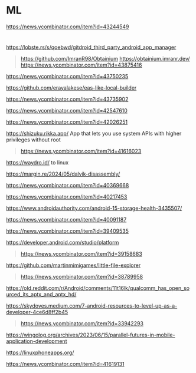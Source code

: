 # ML
https://news.ycombinator.com/item?id=43244549

#
https://lobste.rs/s/qoebwd/gitdroid_third_party_android_app_manager
> https://github.com/ImranR98/Obtainium https://obtainium.imranr.dev/
> https://news.ycombinator.com/item?id=43875416

https://news.ycombinator.com/item?id=43750235

https://github.com/erayalakese/eas-like-local-builder

https://news.ycombinator.com/item?id=43735902

https://news.ycombinator.com/item?id=42547610

https://news.ycombinator.com/item?id=42026251

https://shizuku.rikka.app/ App that lets you use system APIs with higher privileges without root
> https://news.ycombinator.com/item?id=41616023

https://waydro.id/ to linux

https://margin.re/2024/05/dalvik-disassembly/

https://news.ycombinator.com/item?id=40369668

https://news.ycombinator.com/item?id=40217453

https://www.androidauthority.com/android-15-storage-health-3435507/

https://news.ycombinator.com/item?id=40091187

https://news.ycombinator.com/item?id=39409535

https://developer.android.com/studio/platform
> https://news.ycombinator.com/item?id=39158683

https://github.com/martinmimigames/little-file-explorer
> https://news.ycombinator.com/item?id=38789958

https://old.reddit.com/r/Android/comments/11t16lk/qualcomm_has_open_sourced_its_aptx_and_aptx_hd/

https://skydoves.medium.com/7-android-resources-to-level-up-as-a-developer-4ce6d8ff2b45
> https://news.ycombinator.com/item?id=33942293

https://wingolog.org/archives/2023/06/15/parallel-futures-in-mobile-application-development

https://linuxphoneapps.org/

https://news.ycombinator.com/item?id=41619131